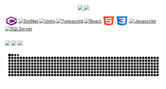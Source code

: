 <div align="center">
  <a href="https://github.com/erickbauerv">
  <img width="58.8%" src="https://github-readme-stats.vercel.app/api?username=erickbauerv&show_icons=true&theme=tokyonight&include_all_commits=true&count_private=true"/>
  <img width="38.8%" src="https://github-readme-stats.vercel.app/api/top-langs/?username=erickbauerv&layout=compact&langs_count=7&theme=tokyonight"/>
</div>

<div style="display: inline_block"><br>
  <img align="center" alt="Csharp" height="30" width="40" src="https://raw.githubusercontent.com/devicons/devicon/master/icons/csharp/csharp-original.svg">
  <img align="center" alt="DotNet" height="30" width="40" src="https://cdn.jsdelivr.net/gh/devicons/devicon/icons/dot-net/dot-net-plain-wordmark.svg">
  <img align="center" alt="Unity" height="30" width="40" src="https://files.rubixdev.de/logos/unity.svg">
  <img align="center" alt="Typescript" height="30" width="40" src="https://cdn.jsdelivr.net/gh/devicons/devicon/icons/typescript/typescript-original.svg">
  <img align="center" alt="React" height="30" width="40" src="https://cdn.jsdelivr.net/gh/devicons/devicon/icons/react/react-original.svg">
  <img align="center" alt="HTML" height="30" width="40" src="https://raw.githubusercontent.com/devicons/devicon/master/icons/html5/html5-original.svg">
  <img align="center" alt="CSS" height="30" width="40" src="https://raw.githubusercontent.com/devicons/devicon/master/icons/css3/css3-original.svg">
  <img align="center" alt="Javascript" height="30" width="40" src="https://cdn.jsdelivr.net/gh/devicons/devicon/icons/javascript/javascript-original.svg">
  <img align="center" alt="SQLServer" height="30" width="40" src="http://upload.wikimedia.org/wikipedia/de/8/8c/Microsoft_SQL_Server_Logo.svg">
</div>
  
  ##

  <a href = "https://learn.unity.com/u/606bb6d0edbc2a001fc1900e?tab=profile"><img src="https://img.shields.io/badge/Unity-100000?style=for-the-badge&logo=unity&logoColor=white" target="_blank"></a>
  <a href = "mailto:contatoerickbauer@gmail.com"><img src="https://img.shields.io/badge/-Gmail-%23333?style=for-the-badge&logo=gmail&logoColor=white" target="_blank"></a>
  <a href = "https://www.linkedin.com/in/%C3%A9rick-bauer-viana/"><img src="https://img.shields.io/badge/LinkedIn-0077B5?style=for-the-badge&logo=linkedin&logoColor=white" target="_blank"></a>
  
<div> 
  
  ![Snake animation](https://github.com/erickbauerv/erickbauerv/blob/output/github-contribution-grid-snake.svg)
  
</div>
